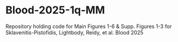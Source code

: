 # Blood-2025-1q-MM
Repository holding code for Main Figures 1-6 &amp; Supp. Figures 1-3  for Sklavenitis-Pistofidis, Lightbody, Reidy, et al. Blood 2025
